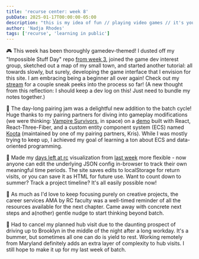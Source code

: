 ```yaml
---
title: 'recurse center: week 8'
pubDate: 2025-01-17T00:00:00-05:00
description: "this is my idea of fun // playing video games // it's you, it's you, it's all for you"
author: 'Nadja Rhodes'
tags: ['recurse', 'learning in public']
---
```


🎮 This week has been thoroughly gamedev-themed! I dusted off my "Impossible Stuff Day" repo [from week 3](/blog/2024/11/rc-reflection-2), joined the game dev interest group, sketched out a map of my small town, and started another tutorial: all towards slowly, but surely, developing the game interface that I envision for this site. I am embracing being a beginner all over again! Check out my [stream](/stream) for a couple sneak peeks into the process so far! (A new thought from this reflection: I should keep a dev log on this! Just need to bundle my notes together.)

🍓 The day-long pairing jam was a delightful new addition to the batch cycle! Huge thanks to my pairing partners for diving into gameplay modifications (we were thinking: [Vampire Survivors](https://poncle.itch.io/vampire-survivors), in space) on a [demo](https://s3.amazonaws.com/media-p.slid.es/videos/758671/XvxLmEVC/game_running_.mp4) built with React, React-Three-Fiber, and a custom entity component system (ECS) named [Koota](https://github.com/pmndrs/koota) (maintained by one of my pairing partners, Kris). While I was mostly trying to keep up, I achieved my goal of learning a ton about ECS and data-oriented programming.

📅 Made my [days left at rc](https://iconix.github.io/rc-daysleft/) visualization from [last week](/blog/2025/01/rc-reflection-5) more flexible - now anyone can edit the underlying JSON config in-browser to track their own meaningful time periods. The site saves edits to localStorage for return visits, or you can save it as HTML for future use. Want to count down to summer? Track a project timeline? It's all easily possible now!

💼 As much as I'd love to keep focusing purely on creative projects, the career services AMA by RC faculty was a well-timed reminder of all the resources available for the next chapter. Came away with concrete next steps and a(nother) gentle nudge to start thinking beyond batch.

🪫 Had to cancel my planned hub visit due to the daunting prospect of driving up to Brooklyn in the middle of the night after a long workday. It's a bummer, but sometimes all one can do is yield to rest. Working remotely from Maryland definitely adds an extra layer of complexity to hub visits. I still hope to make it up for my last week of batch.
